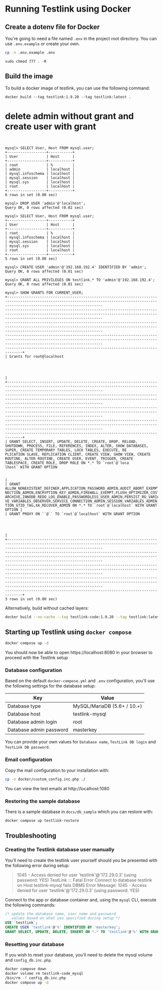 # Running Testlink using Docker

## Create a dotenv file for Docker

You're going to need a file named `.env` in the project root directory.  You can use `.env.example` or create your own.

```bash
cp -n .env.example .env
```



```
sudo chmod 777 . -R
```

## Build the image

To  build a docker image of testlink, you can use the following command:

```
docker build --tag testlink:1.9.20 --tag testlink:latest .
```
# delete admin without grant and create user with grant
```


mysql> SELECT User, Host FROM mysql.user;
+------------------+-----------+
| User             | Host      |
+------------------+-----------+
| root             | %         |
| admin            | localhost |
| mysql.infoschema | localhost |
| mysql.session    | localhost |
| mysql.sys        | localhost |
| root             | localhost |
+------------------+-----------+
6 rows in set (0.00 sec)

mysql> DROP USER 'admin'@'localhost';
Query OK, 0 rows affected (0.02 sec)

mysql> SELECT User, Host FROM mysql.user;
+------------------+-----------+
| User             | Host      |
+------------------+-----------+
| root             | %         |
| mysql.infoschema | localhost |
| mysql.session    | localhost |
| mysql.sys        | localhost |
| root             | localhost |
+------------------+-----------+
5 rows in set (0.00 sec)

mysql> CREATE USER 'admin'@'192.168.192.4' IDENTIFIED BY 'admin';
Query OK, 0 rows affected (0.01 sec)

mysql> GRANT ALL PRIVILEGES ON testlink.* TO 'admin'@'192.168.192.4';
Query OK, 0 rows affected (0.01 sec)

mysql> SHOW GRANTS FOR CURRENT_USER;
+----------------------------------------------------------------------------------------------------------------------------------------------------------------------------------------
-----------------------------------------------------------------------------------------------------------------------------------------------------------------------------------------
-----------------------------------------------------------------------------------------------------------------------------------------------------------------------------------------
-----------------------------------------------------------------------------------------------------------------------------------------------------------------------------------------
------------------------------------------------------------------------------+
| Grants for root@localhost



                                                                              |
+----------------------------------------------------------------------------------------------------------------------------------------------------------------------------------------
-----------------------------------------------------------------------------------------------------------------------------------------------------------------------------------------
-----------------------------------------------------------------------------------------------------------------------------------------------------------------------------------------
-----------------------------------------------------------------------------------------------------------------------------------------------------------------------------------------
------------------------------------------------------------------------------+
| GRANT SELECT, INSERT, UPDATE, DELETE, CREATE, DROP, RELOAD, SHUTDOWN, PROCESS, FILE, REFERENCES, INDEX, ALTER, SHOW DATABASES, SUPER, CREATE TEMPORARY TABLES, LOCK TABLES, EXECUTE, RE
PLICATION SLAVE, REPLICATION CLIENT, CREATE VIEW, SHOW VIEW, CREATE ROUTINE, ALTER ROUTINE, CREATE USER, EVENT, TRIGGER, CREATE TABLESPACE, CREATE ROLE, DROP ROLE ON *.* TO `root`@`loca
lhost` WITH GRANT OPTION

                                                                              |
| GRANT ALLOW_NONEXISTENT_DEFINER,APPLICATION_PASSWORD_ADMIN,AUDIT_ABORT_EXEMPT,AUDIT_ADMIN,AUTHENTICATION_POLICY_ADMIN,BACKUP_ADMIN,BINLOG_ADMIN,BINLOG_ENCRYPTION_ADMIN,CLONE_ADMIN,CON
NECTION_ADMIN,ENCRYPTION_KEY_ADMIN,FIREWALL_EXEMPT,FLUSH_OPTIMIZER_COSTS,FLUSH_STATUS,FLUSH_TABLES,FLUSH_USER_RESOURCES,GROUP_REPLICATION_ADMIN,GROUP_REPLICATION_STREAM,INNODB_REDO_LOG_
ARCHIVE,INNODB_REDO_LOG_ENABLE,PASSWORDLESS_USER_ADMIN,PERSIST_RO_VARIABLES_ADMIN,REPLICATION_APPLIER,REPLICATION_SLAVE_ADMIN,RESOURCE_GROUP_ADMIN,RESOURCE_GROUP_USER,ROLE_ADMIN,SENSITI
VE_VARIABLES_OBSERVER,SERVICE_CONNECTION_ADMIN,SESSION_VARIABLES_ADMIN,SET_ANY_DEFINER,SHOW_ROUTINE,SYSTEM_USER,SYSTEM_VARIABLES_ADMIN,TABLE_ENCRYPTION_ADMIN,TELEMETRY_LOG_ADMIN,TRANSAC
TION_GTID_TAG,XA_RECOVER_ADMIN ON *.* TO `root`@`localhost` WITH GRANT OPTION |
| GRANT PROXY ON ``@`` TO `root`@`localhost` WITH GRANT OPTION



                                                                              |
+----------------------------------------------------------------------------------------------------------------------------------------------------------------------------------------
-----------------------------------------------------------------------------------------------------------------------------------------------------------------------------------------
-----------------------------------------------------------------------------------------------------------------------------------------------------------------------------------------
-----------------------------------------------------------------------------------------------------------------------------------------------------------------------------------------
------------------------------------------------------------------------------+
3 rows in set (0.00 sec)

```

Alternatively, build without cached layers:

```bash
docker build --no-cache --tag testlink-code:1.9.20 --tag testlink:latest .
```

## Starting up Testlink using `docker compose`

```bash
docker compose up -d
```

You should now be able to open https://localhost:8080 in your browser to proceed with the Testlink setup

### Database configuration

Based on the default `docker-compose.yml` and `.env` configuration, you'll use the following settings for the database setup:

| Key | Value |
| - | - |
| Database type | MySQL/MariaDB (5.6+ / 10.+) |
| Database host | testlink-mysql |
| Database admin login | root |
| Database admin password | masterkey |

You can provide your own values for `Database name`, `TestLink DB login` and `TestLink DB password`.

### Email configuration

Copy the mail configuration to your installation with:

```bash
cp -n docker/custom_config.inc.php ./
```

You can view the test emails at http://localhost:1080

### Restoring the sample database

There is a sample database in `docs/db_sample` which you can restore with:

```bash
docker compose up testlink-restore
```

## Troubleshooting

### Creating the Testlink database user manually

You'll need to create the testlink user yourself should you be presented with the following error during setup:

> 1045 - Access denied for user 'testlink'@'172.29.0.3' (using password: YES)
> TestLink ::: Fatal Error
> Connect to database testlink on Host testlink-mysql fails
> DBMS Error Message: 1045 - Access denied for user 'testlink'@'172.29.0.3' (using password: YES)

Connect to the app or database container and, using the `mysql` CLI, execute the following commands:

```sql
/* update the database name, user name and password
   values based on what you specified during setup */
USE `testlink`;
CREATE USER 'testlink'@'%' IDENTIFIED BY 'masterkey';
GRANT SELECT, UPDATE, DELETE, INSERT ON *.* TO 'testlink'@'%' WITH GRANT OPTION;
```

### Resetting your database

If you wish to reset your database, you'll need to delete the mysql volume and `config_db.inc.php`.

```bash
docker compose down
docker volume rm testlink-code_mysql
/bin/rm -f config_db.inc.php
docker compose up -d
```
